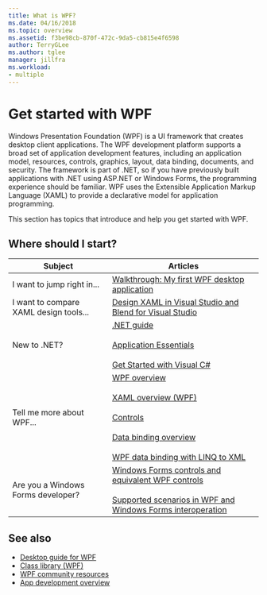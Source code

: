 ```yaml
---
title: What is WPF?
ms.date: 04/16/2018
ms.topic: overview
ms.assetid: f3be98cb-870f-472c-9da5-cb815e4f6598
author: TerryGLee
ms.author: tglee
manager: jillfra
ms.workload:
- multiple
---
```

# Get started with WPF

Windows Presentation Foundation (WPF) is a UI framework that creates desktop client applications. The WPF development platform supports a broad set of application development features, including an application model, resources, controls, graphics, layout, data binding, documents, and security. The framework is part of .NET, so if you have previously built applications with .NET using ASP.NET or Windows Forms, the programming experience should be familiar. WPF uses the Extensible Application Markup Language (XAML) to provide a declarative model for application programming.

This section has topics that introduce and help you get started with WPF.

## Where should I start?

|Subject|Articles|
|-|-|
|I want to jump right in...|[Walkthrough: My first WPF desktop application](/dotnet/framework/wpf/getting-started/walkthrough-my-first-wpf-desktop-application)|
|I want to compare XAML design tools...|[Design XAML in Visual Studio and Blend for Visual Studio](../xaml-tools/designing-xaml-in-visual-studio.md)|
|New to .NET?|[.NET guide](/dotnet/standard/)<br /><br />[Application Essentials](/dotnet/standard/application-essentials)<br /><br />[Get Started with Visual C#](../ide/quickstart-csharp-console.md)|
|Tell me more about WPF...|[WPF overview](/dotnet/framework/wpf/introduction-to-wpf)<br /><br />[XAML overview (WPF)](/dotnet/framework/wpf/advanced/xaml-overview-wpf)<br /><br />[Controls](/dotnet/framework/wpf/controls/)<br /><br />[Data binding overview](/dotnet/desktop-wpf/data/data-binding-overview)<br /><br />[WPF data binding with LINQ to XML](/dotnet/framework/wpf/data/wpf-data-binding-with-linq-to-xml-overview)|
|Are you a Windows Forms developer?|[Windows Forms controls and equivalent WPF controls](/dotnet/framework/wpf/advanced/windows-forms-controls-and-equivalent-wpf-controls)<br /><br />[Supported scenarios in WPF and Windows Forms interoperation](/dotnet/framework/wpf/advanced/wpf-and-windows-forms-interoperation)|

## See also

- [Desktop guide for WPF](/dotnet/desktop-wpf/overview/index)
- [Class library (WPF)](/dotnet/framework/wpf/class-library-wpf)
- [WPF community resources](/dotnet/framework/wpf/getting-started/community-feedback)
- [App development overview](/dotnet/framework/wpf/app-development/index)
